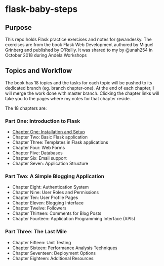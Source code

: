 # flask-baby-steps

## Purpose
This repo holds Flask practice exercises and notes for @wandesky.
The exercises are from the book Flask Web Development
authored by Miguel Grinberg and published by O'Reilly. 
It was shared to my by @unah254 in October 2018 during
Andela Workshops 
## Topics and Workflow
The book has 18 topics and the tasks for each topic will
be pushed to its dedicated branch (eg. branch chapter-one).
At the end of each chapter, I will merge the work done with
master branch. Clicking the chapter links will take you to the 
pages where my notes for that chapter reside.

The 18 chapters are:
### Part One: Introduction to Flask
* [Chapter One: Installation and Setup](https://github.com/wandesky/flask-baby-steps/blob/chapter-one/chapter%20notes/ch-1%20notes.md)
* Chapter Two: Basic Flask application
* Chapter Three: Templates in Flask applications
* Chapter Four: Web Forms
* Chapter Five: Databases
* Chapter Six: Email support
* Chapter Seven: Application Structure
### Part Two: A Simple Blogging Application
* Chapter Eight: Authentication System
* Chapter Nine: User Roles and Permissions
* Chapter Ten: User Profile Pages
* Chapter Eleven: Blogging Interface
* Chapter Twelve: Followers
* Chapter Thirteen: Comments for Blog Posts
* Chapter Fourteen: Application Programming Interface (APIs)
### Part Three: The Last Mile
* Chapter Fifteen: Unit Testing
* Chapter Sixteen: Performance Analysis Techniques
* Chapter Seventeen: Deployment Options
* Chapter Eighteen: Additional Resources
